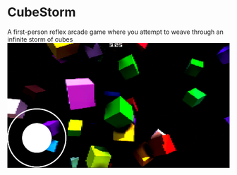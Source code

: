 # CubeStorm
A first-person reflex arcade game where you attempt to weave through an infinite storm of cubes
![alt text](https://github.com/Nanoparty/CubeStorm/blob/master/Screenshots/gameplay1.png?raw=true)
